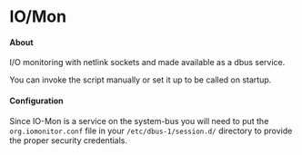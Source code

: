 IO/Mon
====

#### About

I/O monitoring with netlink sockets and made available as a dbus service.

You can invoke the script manually or set it up to be called on startup.

#### Configuration

Since IO-Mon is a service on the system-bus you will need to put the 
`org.iomonitor.conf` file in your `/etc/dbus-1/session.d/` directory to provide 
the proper security credentials.
